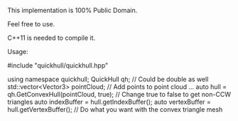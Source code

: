 This implementation is 100% Public Domain.

Feel free to use.
 
C++11 is needed to compile it.

Usage:

  #include "quickhull/quickhull.hpp"
  
  using namespace quickhull;
  QuickHull<float> qh; // Could be double as well
  std::vector<Vector3<float>> pointCloud;
  // Add points to point cloud
  ...
  auto hull = qh.GetConvexHull(pointCloud, true); // Change true to false to get non-CCW triangles
  auto indexBuffer = hull.getIndexBuffer();
  auto vertexBuffer = hull.getVertexBuffer();
  // Do what you want with the convex triangle mesh
 
